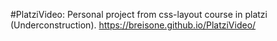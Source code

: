 #PlatziVideo: Personal project from css-layout course in platzi (Underconstruction).
https://breisone.github.io/PlatziVideo/
